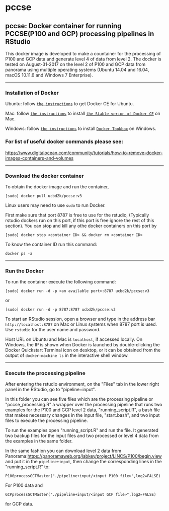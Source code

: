 # pccse

## pccse: Docker container for running PCCSE(P100 and GCP) processing pipelines in RStudio

This docker image is developed to make a countainer for the processing of P100 and GCP data and generate level 4 of data from level 2. The docker is tested on August-31-2017 on the level 2 of P100 and GCP data from panorama using multiple operating systems (Ubuntu 14.04 and 16.04, macOS 10.11.6 and Windows 7 Enterprise).


---
### Installation of Docker

Ubuntu: follow [`the instructions`](https://docs.docker.com/engine/installation/linux/docker-ce/ubuntu/) to get Docker CE for Ubuntu.


Mac: follow [`the instructions`](https://store.docker.com/editions/community/docker-ce-desktop-mac) to install [`the Stable verion of Docker CE`](https://download.docker.com/mac/stable/Docker.dmg) on Mac.

Windows: follow [`the instructions`](https://docs.docker.com/toolbox/toolbox_install_windows/) to install [`Docker Tookbox`](https://download.docker.com/win/stable/DockerToolbox.exe) on Windows.

### For list of useful docker commands please see:
https://www.digitalocean.com/community/tutorials/how-to-remove-docker-images-containers-and-volumes

---
### Download the docker container
To obtain the docker image and run the container,
```
[sudo] docker pull ucbd2k/pccse:v3
```
Linux users may need to use `sudo` to run Docker.

First make sure that port 8787 is free to use for the rstudio, (Typically rstudio dockers run on this port, if this port is free ignore the rest of this section). You can stop and kill any othe docker containers on this port by

```
[sudo] docker stop <container ID> && docker rm <container ID>
```
To know the container ID run this command:
```
docker ps -a
```
---
### Run the Docker

To run the container execute the following command:

```
[sudo] docker run -d -p <an available port>:8787 ucbd2k/pccse:v3
```
or

```
[sudo] docker run -d -p 8787:8787 ucbd2k/pccse:v3
```

To start an RStudio session, open a browser and type in the address bar `http://localhost:8787` on Mac or Linux systems when 8787 port is used. Use `rstudio` for the user name and password.

Host URL on Ubuntu and Mac is `localhost`, if accessed locally. On Windows, the IP is shown when Docker is launched by double-clicking the Docker Quickstart Terminal icon on desktop, or it can be obtained from the output of `docker-machine ls` in the interactive shell window.

---
### Execute the processing pipeline

After entering the rstudio environment, on the "Files" tab in the lower right panel in the RStudio, go to "pipeline+input".

In this folder you can see five files which are the processing pipeline or "pccse_processing.R" a wrapper over the processing pipeline that runs two examples for the P100 and GCP level 2 data, "running_script.R", a bash file that makes necessary changes in the input file, "start.bash", and two input files to execute the processing pipeline.

To run the examples open "running_script.R" and run the file. It generated two backup files for the input files and two processed or level 4 data from the examples in the same folder. 

In the same fashion you can download level 2 data from Panorama:https://panoramaweb.org/labkey/project/LINCS/P100/begin.view and put it in the `pipeline+input`, then change the corresponding lines in the "running_script.R" to: 
```
P100processGCTMaster("./pipeline+input/<input P100 file>",log2=FALSE)
```
For P100 data and
```
GCPprocessGCTMaster("./pipeline+input/<input GCP file>",log2=FALSE)
```
for GCP data.


